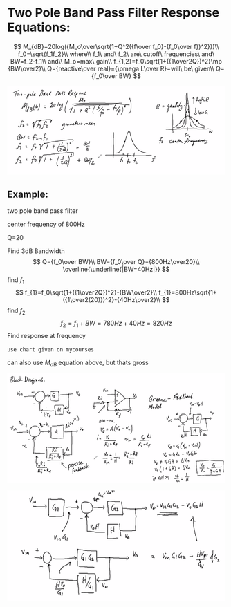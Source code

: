 # Two Pole Band Pass Filter Response Equations:
$$
M_{dB}=20log({M_o\over\sqrt{1+Q^2({f\over f_0}-{f_0\over f})^2}})\\
f_0=\sqrt{f_1f_2}\\
where\\
f_1\ and\ f_2\ are\ cutoff\ frequencies\ and\ BW=f_2-f_1\\
and\\
M_o=max\ gain\\
f_{1,2}=f_0\sqrt{1+({1\over2Q})^2}\mp {BW\over2}\\
Q={reactive\over real}={\omega L\over R}=will\ be\ given\\
Q={f_0\over BW}
$$

![image-20200420160648576](4-20_Notes.assets/image-20200420160648576.png)

## Example:

two pole band pass filter

center frequency of 800Hz

Q=20



Find 3dB Bandwidth
$$
Q={f_0\over BW}\\
BW={f_0\over Q}={800Hz\over20}\\
\overline{\underline{|BW=40Hz|}}
$$
find $f_1$
$$
f_{1}=f_0\sqrt{1+({1\over2Q})^2}-{BW\over2}\\
f_{1}=800Hz\sqrt{1+({1\over2(20)})^2}-{40Hz\over2}\\
$$
find $f_2$
$$
f_2=f_1+BW=780Hz+40Hz=820Hz
$$
Find response at frequency

`use chart given on mycourses`

can also use $M_{dB}$ equation above, but thats gross

![image-20200420163801196](4-20_Notes.assets/image-20200420163801196.png)

![image-20200420164431655](4-20_Notes.assets/image-20200420164431655.png)

